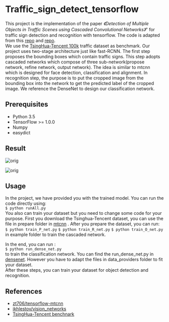 # Traffic_sign_detect_tensorflow
This project is the implementation of the paper *《Detection of Multiple Objects in Traffic Scenes
using Cascaded Convolutional Networks》*" for traffic sign detection and recognition with tensorflow. 
The code is adapted from this [repo](https://github.com/zt706/tensorflow-mtcnn) and [repo](https://github.com/ikhlestov/vision_networks).
<br>
We use the [TsingHua-Tencent 100k](http://cg.cs.tsinghua.edu.cn/traffic-sign/)
traffic dataset as benchmark. Our project uses two-stage architecture just like fast-RCNN. The first step proposes the bounding boxes which contain traffic signs. This step adopts cascaded networks which compose of three sub-network(propose network, refine network, output network). The idea is similar to mtcnn which is designed for face detection, classification and alignment. In recognition step, the purpose is to put the cropped image from the bounding box into the network to get the predicted label of the cropped image. We reference the DenseNet to design our classification network.

## Prerequisites
 * Python 3.5
 * TensorFlow >= 1.0.0
 * Numpy
 * easydict
 
## Result

 ![orig](https://github.com/ZhangDY1994/Traffic_sign_detect/blob/master/detect_79688.jpg)
 
 ![orig](https://github.com/ZhangDY1994/Traffic_sign_detect/blob/master/detect_82136.jpg)

## Usage
In the project, we have provided you with the trained model. You can run the code directly using:
<br>
`$ python runAll.py`
<br>
You also can train your dataset but you need to change some code for your purpose.
First you download the Tsinghua-Tencent dataset, you can use the file in prepare folder in [mtcnn](https://github.com/zt706/tensorflow-mtcnn) . After you prepare the dataset, you can run:
<br>
`$ python train_P_net.py`
`$ python train_R_net.py`
`$ python train_O_net.py`
<br>
in example folder to train the cascaded network.

In the end, you can run :
<br>
`$ python run_dense_net.py`
<br>
to train the classification network. You can find the run_dense_net.py in [densenet](https://github.com/ikhlestov/vision_networks).
However you have to adapt the files in data_providers folder to fit your dataset.<br>
After these steps, you can train your dataset for object detection and recognition.

## References
* [zt706/tensorflow-mtcnn](https://github.com/zt706/tensorflow-mtcnn)
* [ikhlestov/vision_networks](https://github.com/ikhlestov/vision_networks)
* [TsingHua-Tencent benchnark](http://cg.cs.tsinghua.edu.cn/traffic-sign/)




